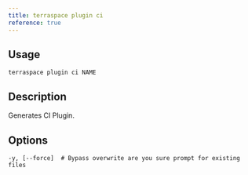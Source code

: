 ```yaml
---
title: terraspace plugin ci
reference: true
---
```


## Usage

    terraspace plugin ci NAME

## Description

Generates CI Plugin.


## Options

```
-y, [--force]  # Bypass overwrite are you sure prompt for existing files
```

